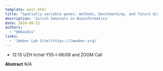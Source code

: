```yaml
---
template: post.html
title: "Spatially variable genes: methods, benchmarking, and future directions<br/>Lukas Weber"
description: 'Zurich Seminars in Bioinformatics'
date: 2024-08-22
authors:
  - "@mbaudis"
links:
  - '[Weber Lab Site](https://lmweber.org)'
---
```


* 12:15 UZH Irchel Y55-l-06/08 and ZOOM Call

**Abstract** N/A

